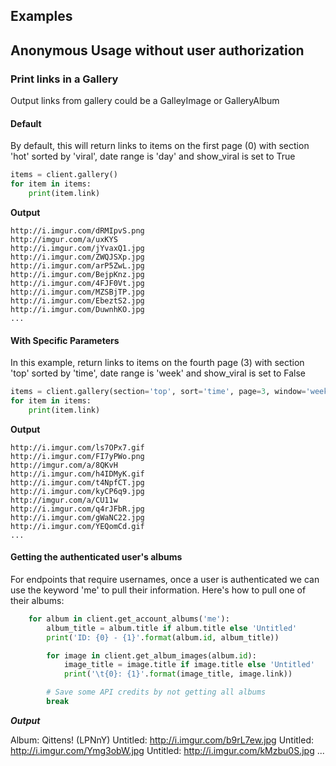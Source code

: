 Examples
------------

## Anonymous Usage without user authorization

### Print links in a Gallery
Output links from gallery could be a GalleyImage or GalleryAlbum

#### Default
By default, this will return links to items on the first page (0) with section 'hot' sorted by 'viral', date range is 'day' and show_viral is set to True

```python
items = client.gallery()
for item in items:
    print(item.link)

```

**Output**


    http://i.imgur.com/dRMIpvS.png
	http://imgur.com/a/uxKYS
	http://i.imgur.com/jYvaxQ1.jpg
	http://i.imgur.com/ZWQJSXp.jpg
	http://i.imgur.com/arP5ZwL.jpg
	http://i.imgur.com/BejpKnz.jpg
	http://i.imgur.com/4FJF0Vt.jpg
	http://i.imgur.com/MZSBjTP.jpg
	http://i.imgur.com/EbeztS2.jpg
	http://i.imgur.com/DuwnhKO.jpg
	...

#### With Specific Parameters
In this example, return links to items on the fourth page (3) with section 'top' sorted by 'time', date range is 'week' and show_viral is set to False

```python
items = client.gallery(section='top', sort='time', page=3, window='week', show_viral=False)
for item in items:
    print(item.link)

```

**Output**


    http://i.imgur.com/ls7OPx7.gif
    http://i.imgur.com/FI7yPWo.png
    http://imgur.com/a/8QKvH
    http://i.imgur.com/h4IDMyK.gif
    http://i.imgur.com/t4NpfCT.jpg
    http://i.imgur.com/kyCP6q9.jpg
    http://imgur.com/a/CU11w
    http://i.imgur.com/q4rJFbR.jpg
    http://i.imgur.com/gWaNC22.jpg
    http://i.imgur.com/YEQomCd.gif
    ...

#### Getting the authenticated user's albums

For endpoints that require usernames, once a user is authenticated we can use the keyword 'me' to pull their information. Here's how to pull one of their albums:
	
```python
    for album in client.get_account_albums('me'):
        album_title = album.title if album.title else 'Untitled'
        print('ID: {0} - {1}'.format(album.id, album_title))

        for image in client.get_album_images(album.id):
            image_title = image.title if image.title else 'Untitled'
            print('\t{0}: {1}'.format(image_title, image.link))

        # Save some API credits by not getting all albums
        break
```

***Output***

Album: Qittens! (LPNnY)
	Untitled: http://i.imgur.com/b9rL7ew.jpg
	Untitled: http://i.imgur.com/Ymg3obW.jpg
	Untitled: http://i.imgur.com/kMzbu0S.jpg
	...



